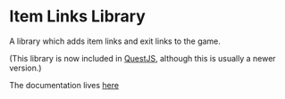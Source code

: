 # Item Links Library
A library which adds item links and exit links to the game.

(This library is now included in [QuestJS](../../../../ThePix/QuestJS), although this is usually a newer version.)

The documentation lives [here](wiki/PixDocs-Doc#item-links-lib)
